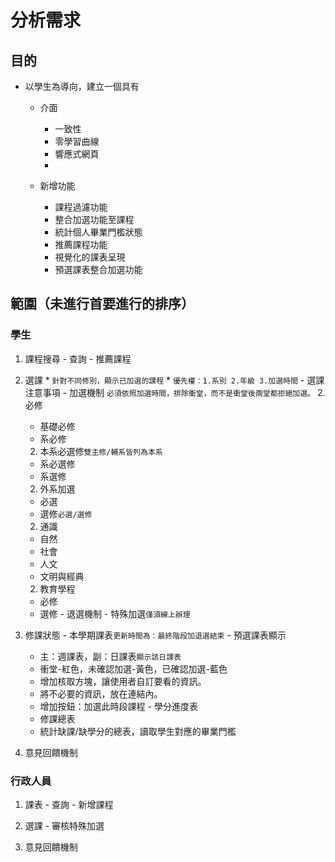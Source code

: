 # 分析需求

## 目的

+ 以學生為導向，建立一個具有
  - 介面
    * 一致性
    * 零學習曲線
    * 響應式網頁
    * 

  - 新增功能
    * 課程過濾功能
    * 整合加選功能至課程
    * 統計個人畢業門檻狀態
    * 推薦課程功能
    * 視覺化的課表呈現
    * 預選課表整合加選功能

## 範圍（未進行首要進行的排序）

###  學生
  1. 課程搜尋
    - 查詢
    - 推薦課程

  1. 選課
    * `針對不同修別，顯示已加選的課程`
    * `優先權：1.系別 2.年級 3.加選時間`
    - 選課注意事項
    - 加選機制
      `必須依照加選時間，排除衝堂，而不是衝堂後兩堂都拒絕加選。`
      2. 必修
        * 基礎必修
        * 系必修
      2. 本系必選修`雙主修/輔系皆列為本系`
        * 系必選修
        * 系選修
      2. 外系加選
        * 必選
        * 選修`必選/選修`
      2. 通識
        * 自然
        * 社會
        * 人文
        * 文明與經典
      2. 教育學程
        * 必修
        * 選修
    - 退選機制
    - 特殊加選`僅須線上辦理`

  1. 修課狀態
    - 本學期課表`更新時間為：最終階段加退選結束`
    - 預選課表顯示
      * 主：週課表，副：日課表`顯示該日課表`
      * 衝堂-紅色，未確認加選-黃色，已確認加選-藍色
      * 增加核取方塊，讓使用者自訂要看的資訊。
      * 將不必要的資訊，放在連結內。
      * 增加按鈕：加選此時段課程
    - 學分進度表
      * 修課總表
      * 統計缺課/缺學分的總表，讀取學生對應的畢業門檻

  1. 意見回饋機制

### 行政人員
  1. 課表
    - 查詢
    - 新增課程

  1. 選課
    - 審核特殊加選

  1. 意見回饋機制
